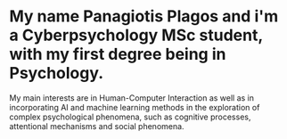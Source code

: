 # My name Panagiotis Plagos and i'm a Cyberpsychology MSc student, with my first degree being in Psychology.
My main interests are in Human-Computer Interaction as well as in incorporating AI and machine learning methods in the exploration of complex psychological phenomena, such as cognitive processes, attentional mechanisms and social phenomena.
